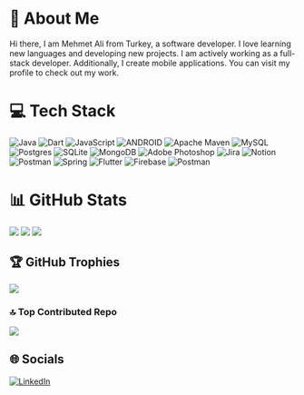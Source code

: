 # 💫 About Me
Hi there,
I am Mehmet Ali from Turkey, a software developer. I love learning new languages and developing new projects. I am actively working as a full-stack developer. Additionally, I create mobile applications. You can visit my profile to check out my work.


# 💻 Tech Stack
![Java](https://img.shields.io/badge/java-%23ED8B00.svg?style=for-the-badge&logo=java&logoColor=white) ![Dart](https://img.shields.io/badge/dart-%230175C2.svg?style=for-the-badge&logo=dart&logoColor=white) ![JavaScript](https://img.shields.io/badge/javascript-%23323330.svg?style=for-the-badge&logo=javascript&logoColor=%23F7DF1E) ![ANDROID](https://img.shields.io/badge/android-%2320232a.svg?style=for-the-badge&logo=android&logoColor=%a4c639) ![Apache Maven](https://img.shields.io/badge/Apache%20Maven-C71A36?style=for-the-badge&logo=Apache%20Maven&logoColor=white) ![MySQL](https://img.shields.io/badge/mysql-%2300f.svg?style=for-the-badge&logo=mysql&logoColor=white) ![Postgres](https://img.shields.io/badge/postgres-%23316192.svg?style=for-the-badge&logo=postgresql&logoColor=white) ![SQLite](https://img.shields.io/badge/sqlite-%2307405e.svg?style=for-the-badge&logo=sqlite&logoColor=white) ![MongoDB](https://img.shields.io/badge/MongoDB-%234ea94b.svg?style=for-the-badge&logo=mongodb&logoColor=white) ![Adobe Photoshop](https://img.shields.io/badge/adobephotoshop-%2331A8FF.svg?style=for-the-badge&logo=adobephotoshop&logoColor=white) ![Jira](https://img.shields.io/badge/jira-%230A0FFF.svg?style=for-the-badge&logo=jira&logoColor=white) ![Notion](https://img.shields.io/badge/Notion-%23000000.svg?style=for-the-badge&logo=notion&logoColor=white) ![Postman](https://img.shields.io/badge/Postman-FF6C37?style=for-the-badge&logo=postman&logoColor=white) ![Spring](https://img.shields.io/badge/spring-%236DB33F.svg?style=for-the-badge&logo=spring&logoColor=white) ![Flutter](https://img.shields.io/badge/Flutter-%2302569B.svg?style=for-the-badge&logo=Flutter&logoColor=white) ![Firebase](https://img.shields.io/badge/firebase-%23039BE5.svg?style=for-the-badge&logo=firebase) ![Postman](https://img.shields.io/badge/Postman-FF6C37?style=for-the-badge&logo=postman&logoColor=white)


# 📊 GitHub Stats
![](https://github-readme-stats.vercel.app/api?username=mehmetaliborklu&theme=highcontrast&hide_border=false&include_all_commits=false&count_private=false)
![](https://github-readme-stats.vercel.app/api/top-langs/?username=mehmetaliborklu&theme=highcontrast&hide_border=false&include_all_commits=false&count_private=false&layout=compact)
![](https://github-readme-streak-stats.herokuapp.com/?user=mehmetaliborklu&theme=highcontrast&hide_border=false)<br/>



## 🏆 GitHub Trophies
![](https://github-profile-trophy.vercel.app/?username=mehmetaliborklu&theme=radical&no-frame=false&no-bg=false&margin-w=4)

### 🔝 Top Contributed Repo
![](https://github-contributor-stats.vercel.app/api?username=mehmetaliborklu&limit=5&theme=chalk&combine_all_yearly_contributions=true)


## 🌐 Socials
[![LinkedIn](https://img.shields.io/badge/LinkedIn-%230077B5.svg?logo=linkedin&logoColor=white)](mehmet-ali-börklü) 
